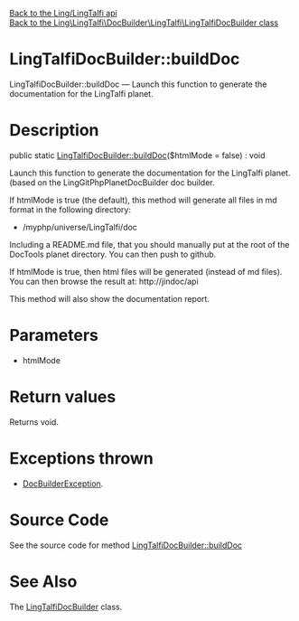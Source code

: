 [Back to the Ling/LingTalfi api](https://github.com/lingtalfi/LingTalfi/blob/master/doc/api/Ling/LingTalfi.md)<br>
[Back to the Ling\LingTalfi\DocBuilder\LingTalfi\LingTalfiDocBuilder class](https://github.com/lingtalfi/LingTalfi/blob/master/doc/api/Ling/LingTalfi/DocBuilder/LingTalfi/LingTalfiDocBuilder.md)


LingTalfiDocBuilder::buildDoc
================



LingTalfiDocBuilder::buildDoc — Launch this function to generate the documentation for the LingTalfi planet.




Description
================


public static [LingTalfiDocBuilder::buildDoc](https://github.com/lingtalfi/LingTalfi/blob/master/doc/api/Ling/LingTalfi/DocBuilder/LingTalfi/LingTalfiDocBuilder/buildDoc.md)($htmlMode = false) : void




Launch this function to generate the documentation for the LingTalfi planet.
(based on the LingGitPhpPlanetDocBuilder doc builder.

If htmlMode is true (the default),
this method will generate all files in md format in the following directory:

- /myphp/universe/LingTalfi/doc

Including a README.md file, that you should manually put at the root of the DocTools planet directory.
You can then push to github.


If htmlMode is true,
then html files will be generated (instead of md files).
You can then browse the result at: http://jindoc/api



This method will also show the documentation report.




Parameters
================


- htmlMode

    


Return values
================

Returns void.


Exceptions thrown
================

- [DocBuilderException](https://github.com/lingtalfi/DocTools/blob/master/doc/api/Ling/DocTools/Exception/DocBuilderException.md).&nbsp;







Source Code
===========
See the source code for method [LingTalfiDocBuilder::buildDoc](https://github.com/lingtalfi/LingTalfi/blob/master/DocBuilder/LingTalfi/LingTalfiDocBuilder.php#L48-L218)


See Also
================

The [LingTalfiDocBuilder](https://github.com/lingtalfi/LingTalfi/blob/master/doc/api/Ling/LingTalfi/DocBuilder/LingTalfi/LingTalfiDocBuilder.md) class.



